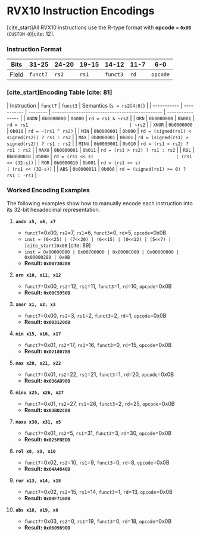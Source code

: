 # RVX10 Instruction Encodings

[cite_start]All RVX10 instructions use the R-type format with **opcode = `0x0B`** (`CUSTOM-0`)[cite: 12].

### Instruction Format

| Bits  | 31-25    | 24-20 | 19-15 | 14-12    | 11-7 | 6-0      |
| ----- | -------- | ----- | ----- | -------- | ---- | -------- |
| Field | `funct7` | `rs2` | `rs1` | `funct3` | `rd` | `opcode` |

### [cite_start]Encoding Table [cite: 81]

| Instruction | `funct7`    | `funct3` | Semantics (`s = rs2[4:0]`)                     |
| ----------- | ----------- | -------- | ---------------------------------------------- | ---------------- |
| `ANDN`      | `0b0000000` | `0b000`  | `rd = rs1 & ~rs2`                              |
| `ORN`       | `0b0000000` | `0b001`  | `rd = rs1                                      | ~rs2`            |
| `XNOR`      | `0b0000000` | `0b010`  | `rd = ~(rs1 ^ rs2)`                            |
| `MIN`       | `0b0000001` | `0b000`  | `rd = (signed(rs1) < signed(rs2)) ? rs1 : rs2` |
| `MAX`       | `0b0000001` | `0b001`  | `rd = (signed(rs1) > signed(rs2)) ? rs1 : rs2` |
| `MINU`      | `0b0000001` | `0b010`  | `rd = (rs1 < rs2) ? rs1 : rs2`                 |
| `MAXU`      | `0b0000001` | `0b011`  | `rd = (rs1 > rs2) ? rs1 : rs2`                 |
| `ROL`       | `0b0000010` | `0b000`  | `rd = (rs1 << s)                               | (rs1 >> (32-s))` |
| `ROR`       | `0b0000010` | `0b001`  | `rd = (rs1 >> s)                               | (rs1 << (32-s))` |
| `ABS`       | `0b0000011` | `0b000`  | `rd = (signed(rs1) >= 0) ? rs1 : -rs1`         |

### Worked Encoding Examples

The following examples show how to manually encode each instruction into its 32-bit hexadecimal representation.

1.  **`andn x5, x6, x7`**

    - `funct7`=0x00, `rs2`=7, `rs1`=6, `funct3`=0, `rd`=5, `opcode`=0x0B
    - `inst = (0<<25) | (7<<20) | (6<<15) | (0<<12) | (5<<7) | [cite_start]0x0B` [cite: 89]
    - `inst = 0x00000000 | 0x00700000 | 0x0000C000 | 0x00000000 | 0x00000280 | 0x0B`
    - **Result: `0x0073028B`**

2.  **`orn x10, x11, x12`**

    - `funct7`=0x00, `rs2`=12, `rs1`=11, `funct3`=1, `rd`=10, `opcode`=0x0B
    - **Result: `0x00C5950B`**

3.  **`xnor x1, x2, x3`**

    - `funct7`=0x00, `rs2`=3, `rs1`=2, `funct3`=2, `rd`=1, `opcode`=0x0B
    - **Result: `0x0031208B`**

4.  **`min x15, x16, x17`**

    - `funct7`=0x01, `rs2`=17, `rs1`=16, `funct3`=0, `rd`=15, `opcode`=0x0B
    - **Result: `0x0218078B`**

5.  **`max x20, x21, x22`**

    - `funct7`=0x01, `rs2`=22, `rs1`=21, `funct3`=1, `rd`=20, `opcode`=0x0B
    - **Result: `0x036AD98B`**

6.  **`minu x25, x26, x27`**

    - `funct7`=0x01, `rs2`=27, `rs1`=26, `funct3`=2, `rd`=25, `opcode`=0x0B
    - **Result: `0x03BD2C8B`**

7.  **`maxu x30, x31, x5`**

    - `funct7`=0x01, `rs2`=5, `rs1`=31, `funct3`=3, `rd`=30, `opcode`=0x0B
    - **Result: `0x025FBEOB`**

8.  **`rol x8, x9, x10`**

    - `funct7`=0x02, `rs2`=10, `rs1`=9, `funct3`=0, `rd`=8, `opcode`=0x0B
    - **Result: `0x04A4840B`**

9.  **`ror x13, x14, x15`**

    - `funct7`=0x02, `rs2`=15, `rs1`=14, `funct3`=1, `rd`=13, `opcode`=0x0B
    - **Result: `0x04F7168B`**

10. **`abs x18, x19, x0`**
    - `funct7`=0x03, `rs2`=0, `rs1`=19, `funct3`=0, `rd`=18, `opcode`=0x0B
    - **Result: `0x0609890B`**
